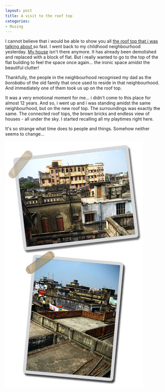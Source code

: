 ```yaml
---
layout: post
title: A visit to the roof top
categories:
- Musing
---
```



I cannot believe that i would be able to show you all [the roof top that i was talking about ](/something-about-roof-tops/)so fast. I went back to my childhood neighbourhood yesterday. [My house](http://flickr.com/photos/sweska/171807118/) isn't there anymore. It has already been demolished and replaced with a block of flat. But i really wanted to go to the top of the flat building to feel the space once again... the ironic space amidst the beautiful clutter!

Thankfully, the people in the neighbourhood recognised my dad as the _borobabu_ of the old family that once used to reside in that neighbourhood. And immediately one of them took us up on the roof top.

It was a very emotional moment for me... i didn't come to this place for almost 12 years. And so, i went up and i was standing amidst the same neighbourhood, but on the new roof top. The surroundings was exactly the same. The connected roof tops, the brown bricks and endless view of houses - all under the sky. I started recalling all my playtimes right here.

It's so strange what time does to people and things. Somehow neither seems to change...

![](/img/roof987657890bdfs.jpg)
